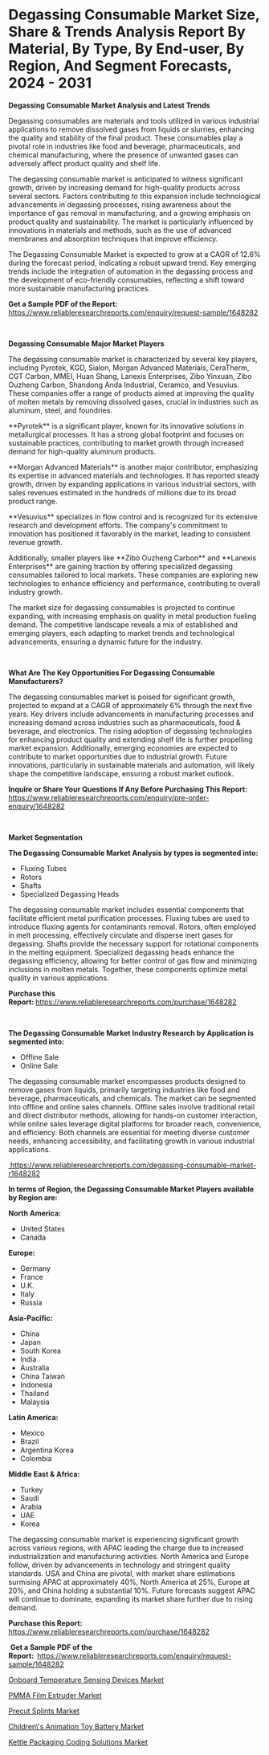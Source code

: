 <p><h1>Degassing Consumable Market Size, Share & Trends Analysis Report By Material, By Type, By End-user, By Region, And Segment Forecasts, 2024 - 2031</h1></p><p><strong>Degassing Consumable Market Analysis and Latest Trends</strong></p>
<p><p>Degassing consumables are materials and tools utilized in various industrial applications to remove dissolved gases from liquids or slurries, enhancing the quality and stability of the final product. These consumables play a pivotal role in industries like food and beverage, pharmaceuticals, and chemical manufacturing, where the presence of unwanted gases can adversely affect product quality and shelf life.</p><p>The degassing consumable market is anticipated to witness significant growth, driven by increasing demand for high-quality products across several sectors. Factors contributing to this expansion include technological advancements in degassing processes, rising awareness about the importance of gas removal in manufacturing, and a growing emphasis on product quality and sustainability. The market is particularly influenced by innovations in materials and methods, such as the use of advanced membranes and absorption techniques that improve efficiency.</p><p>The Degassing Consumable Market is expected to grow at a CAGR of 12.6% during the forecast period, indicating a robust upward trend. Key emerging trends include the integration of automation in the degassing process and the development of eco-friendly consumables, reflecting a shift toward more sustainable manufacturing practices.</p></p>
<p><strong>Get a Sample PDF of the Report:&nbsp;</strong> <a href="https://www.reliableresearchreports.com/enquiry/request-sample/1648282?utm_campaign=12&utm_medium=2&utm_source=Github&utm_content=ia&utm_term=29122024&utm_id=degassing-consumable">https://www.reliableresearchreports.com/enquiry/request-sample/1648282</a></p>
<p>&nbsp;</p>
<p><strong>Degassing Consumable Major Market Players</strong></p>
<p><p>The degassing consumable market is characterized by several key players, including Pyrotek, KGD, Sialon, Morgan Advanced Materials, CeraTherm, CGT Carbon, MMEI, Huan Shang, Lanexis Enterprises, Zibo Yinxuan, Zibo Ouzheng Carbon, Shandong Anda Industrial, Ceramco, and Vesuvius. These companies offer a range of products aimed at improving the quality of molten metals by removing dissolved gases, crucial in industries such as aluminum, steel, and foundries.</p><p>**Pyrotek** is a significant player, known for its innovative solutions in metallurgical processes. It has a strong global footprint and focuses on sustainable practices, contributing to market growth through increased demand for high-quality aluminum products.</p><p>**Morgan Advanced Materials** is another major contributor, emphasizing its expertise in advanced materials and technologies. It has reported steady growth, driven by expanding applications in various industrial sectors, with sales revenues estimated in the hundreds of millions due to its broad product range.</p><p>**Vesuvius** specializes in flow control and is recognized for its extensive research and development efforts. The company's commitment to innovation has positioned it favorably in the market, leading to consistent revenue growth.</p><p>Additionally, smaller players like **Zibo Ouzheng Carbon** and **Lanexis Enterprises** are gaining traction by offering specialized degassing consumables tailored to local markets. These companies are exploring new technologies to enhance efficiency and performance, contributing to overall industry growth.</p><p>The market size for degassing consumables is projected to continue expanding, with increasing emphasis on quality in metal production fueling demand. The competitive landscape reveals a mix of established and emerging players, each adapting to market trends and technological advancements, ensuring a dynamic future for the industry.</p></p>
<p>&nbsp;</p>
<p><strong>What Are The Key Opportunities For Degassing Consumable Manufacturers?</strong></p>
<p><p>The degassing consumables market is poised for significant growth, projected to expand at a CAGR of approximately 6% through the next five years. Key drivers include advancements in manufacturing processes and increasing demand across industries such as pharmaceuticals, food & beverage, and electronics. The rising adoption of degassing technologies for enhancing product quality and extending shelf life is further propelling market expansion. Additionally, emerging economies are expected to contribute to market opportunities due to industrial growth. Future innovations, particularly in sustainable materials and automation, will likely shape the competitive landscape, ensuring a robust market outlook.</p></p>
<p><strong>Inquire or Share Your Questions If Any Before Purchasing This Report:</strong> <a href="https://www.reliableresearchreports.com/enquiry/pre-order-enquiry/1648282?utm_campaign=12&utm_medium=2&utm_source=Github&utm_content=ia&utm_term=29122024&utm_id=degassing-consumable">https://www.reliableresearchreports.com/enquiry/pre-order-enquiry/1648282</a></p>
<p>&nbsp;</p>
<p><strong>Market Segmentation</strong></p>
<p><strong>The Degassing Consumable Market Analysis by types is segmented into:</strong></p>
<p><ul><li>Fluxing Tubes</li><li>Rotors</li><li>Shafts</li><li>Specialized Degassing Heads</li></ul></p>
<p><p>The degassing consumable market includes essential components that facilitate efficient metal purification processes. Fluxing tubes are used to introduce fluxing agents for contaminants removal. Rotors, often employed in melt processing, effectively circulate and disperse inert gases for degassing. Shafts provide the necessary support for rotational components in the melting equipment. Specialized degassing heads enhance the degassing efficiency, allowing for better control of gas flow and minimizing inclusions in molten metals. Together, these components optimize metal quality in various applications.</p></p>
<p><strong>Purchase this Report:&nbsp;</strong><a href="https://www.reliableresearchreports.com/purchase/1648282?utm_campaign=12&utm_medium=2&utm_source=Github&utm_content=ia&utm_term=29122024&utm_id=degassing-consumable">https://www.reliableresearchreports.com/purchase/1648282</a></p>
<p>&nbsp;</p>
<p><strong>The Degassing Consumable Market Industry Research by Application is segmented into:</strong></p>
<p><ul><li>Offline Sale</li><li>Online Sale</li></ul></p>
<p><p>The degassing consumable market encompasses products designed to remove gases from liquids, primarily targeting industries like food and beverage, pharmaceuticals, and chemicals. The market can be segmented into offline and online sales channels. Offline sales involve traditional retail and direct distributor methods, allowing for hands-on customer interaction, while online sales leverage digital platforms for broader reach, convenience, and efficiency. Both channels are essential for meeting diverse customer needs, enhancing accessibility, and facilitating growth in various industrial applications.</p></p>
<p><a href="https://www.reliableresearchreports.com/degassing-consumable-market-r1648282?utm_campaign=12&utm_medium=2&utm_source=Github&utm_content=ia&utm_term=29122024&utm_id=degassing-consumable">&nbsp;https://www.reliableresearchreports.com/degassing-consumable-market-r1648282</a></p>
<p><strong>In terms of Region, the Degassing Consumable Market Players available by Region are:</strong></p>
<p>
    <p> <strong> North America: </strong>
        <ul>
            <li>United States</li>
            <li>Canada</li>
        </ul>
        </p> 
    <p> <strong> Europe: </strong>
        <ul>
            <li>Germany</li>
            <li>France</li>
            <li>U.K.</li>
            <li>Italy</li>
            <li>Russia</li>
        </ul>
        </p> 
    <p> <strong> Asia-Pacific: </strong>
        <ul>
            <li>China</li>
            <li>Japan</li>
            <li>South Korea</li>
            <li>India</li>
            <li>Australia</li>
            <li>China Taiwan</li>
            <li>Indonesia</li>
            <li>Thailand</li>
            <li>Malaysia</li>
        </ul>
        </p> 
    <p> <strong> Latin America: </strong>
        <ul>
            <li>Mexico</li>
            <li>Brazil</li>
            <li>Argentina Korea</li>
            <li>Colombia</li>
        </ul>
        </p> 
    <p> <strong> Middle East & Africa: </strong>
        <ul>
            <li>Turkey</li>
            <li>Saudi</li>
            <li>Arabia</li>
            <li>UAE</li>
            <li>Korea</li>
        </ul>
    </p>
    </p>
<p><p>The degassing consumable market is experiencing significant growth across various regions, with APAC leading the charge due to increased industrialization and manufacturing activities. North America and Europe follow, driven by advancements in technology and stringent quality standards. USA and China are pivotal, with market share estimations surmising APAC at approximately 40%, North America at 25%, Europe at 20%, and China holding a substantial 10%. Future forecasts suggest APAC will continue to dominate, expanding its market share further due to rising demand.</p></p>
<p><strong>Purchase this Report: </strong><a href="https://www.reliableresearchreports.com/purchase/1648282?utm_campaign=12&utm_medium=2&utm_source=Github&utm_content=ia&utm_term=29122024&utm_id=degassing-consumable">https://www.reliableresearchreports.com/purchase/1648282</a></p>
<p>&nbsp;<strong>Get a Sample PDF of the Report:&nbsp;&nbsp;</strong><a href="https://www.reliableresearchreports.com/enquiry/request-sample/1648282?utm_campaign=12&utm_medium=2&utm_source=Github&utm_content=ia&utm_term=29122024&utm_id=degassing-consumable">https://www.reliableresearchreports.com/enquiry/request-sample/1648282</a></p>
<p><strong></strong></p>
<p><p><a href="https://github.com/seanmcma708/Market-Research-Report-List-1/blob/main/onboard-temperature-sensing-devices-market.md?utm_campaign=12&utm_medium=2&utm_source=Github&utm_content=ia&utm_term=29122024&utm_id=degassing-consumable">Onboard Temperature Sensing Devices Market</a></p><p><a href="https://github.com/yankimber90yankim/Market-Research-Report-List-1/blob/main/pmma-film-extruder-market.md?utm_campaign=12&utm_medium=2&utm_source=Github&utm_content=ia&utm_term=29122024&utm_id=degassing-consumable">PMMA Film Extruder Market</a></p><p><a href="https://github.com/princessbartram3/Market-Research-Report-List-1/blob/main/precut-splints-market.md?utm_campaign=12&utm_medium=2&utm_source=Github&utm_content=ia&utm_term=29122024&utm_id=degassing-consumable">Precut Splints Market</a></p><p><a href="https://github.com/edacruz6/Market-Research-Report-List-1/blob/main/childrens-animation-toy-battery-market.md?utm_campaign=12&utm_medium=2&utm_source=Github&utm_content=ia&utm_term=29122024&utm_id=degassing-consumable">Children\'s Animation Toy Battery Market</a></p><p><a href="https://github.com/GenaGaines34/Market-Research-Report-List-1/blob/main/kettle-packaging-coding-solutions-market.md?utm_campaign=12&utm_medium=2&utm_source=Github&utm_content=ia&utm_term=29122024&utm_id=degassing-consumable">Kettle Packaging Coding Solutions Market</a></p></p>